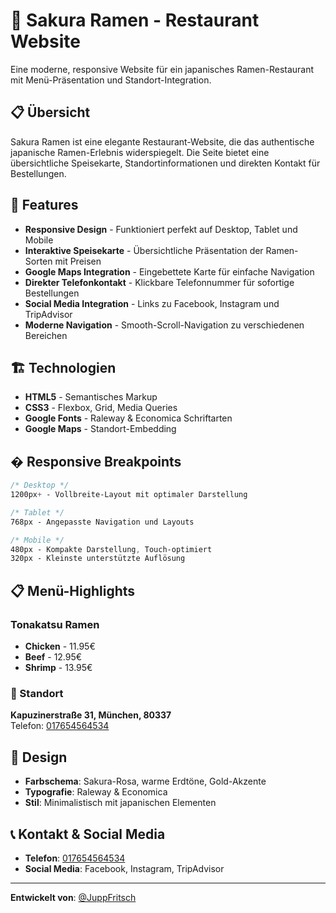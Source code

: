 # 🍜 Sakura Ramen - Restaurant Website

Eine moderne, responsive Website für ein japanisches Ramen-Restaurant mit Menü-Präsentation und Standort-Integration.

## 📋 Übersicht

Sakura Ramen ist eine elegante Restaurant-Website, die das authentische japanische Ramen-Erlebnis widerspiegelt. Die Seite bietet eine übersichtliche Speisekarte, Standortinformationen und direkten Kontakt für Bestellungen.

## 🚀 Features

- **Responsive Design** - Funktioniert perfekt auf Desktop, Tablet und Mobile
- **Interaktive Speisekarte** - Übersichtliche Präsentation der Ramen-Sorten mit Preisen
- **Google Maps Integration** - Eingebettete Karte für einfache Navigation
- **Direkter Telefonkontakt** - Klickbare Telefonnummer für sofortige Bestellungen
- **Social Media Integration** - Links zu Facebook, Instagram und TripAdvisor
- **Moderne Navigation** - Smooth-Scroll-Navigation zu verschiedenen Bereichen

## 🏗️ Technologien

- **HTML5** - Semantisches Markup
- **CSS3** - Flexbox, Grid, Media Queries
- **Google Fonts** - Raleway & Economica Schriftarten
- **Google Maps** - Standort-Embedding

## � Responsive Breakpoints

```css
/* Desktop */
1200px+ - Vollbreite-Layout mit optimaler Darstellung

/* Tablet */
768px - Angepasste Navigation und Layouts

/* Mobile */
480px - Kompakte Darstellung, Touch-optimiert
320px - Kleinste unterstützte Auflösung
```

## 📋 Menü-Highlights

### Tonakatsu Ramen

- **Chicken** - 11.95€
- **Beef** - 12.95€
- **Shrimp** - 13.95€

### 📍 Standort

**Kapuzinerstraße 31, München, 80337**  
Telefon: [017654564534](tel:017654564534)

## 🎨 Design

- **Farbschema**: Sakura-Rosa, warme Erdtöne, Gold-Akzente
- **Typografie**: Raleway & Economica
- **Stil**: Minimalistisch mit japanischen Elementen

## 📞 Kontakt & Social Media

- **Telefon**: [017654564534](tel:017654564534)
- **Social Media**: Facebook, Instagram, TripAdvisor

---

**Entwickelt von**: [@JuppFritsch](https://github.com/JuppFritsch)
